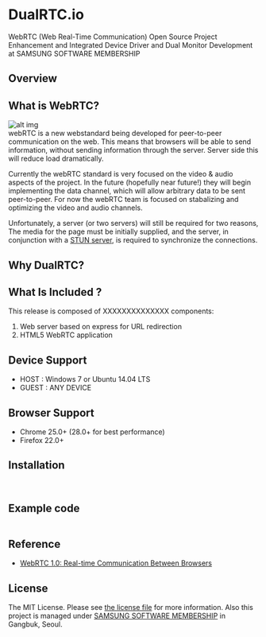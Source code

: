 # DualRTC.io
WebRTC (Web Real-Time Communication) Open Source Project Enhancement and Integrated Device Driver and Dual Monitor Development at SAMSUNG SOFTWARE MEMBERSHIP

## Overview


## What is WebRTC?
![alt img](https://github.com/UCIUROP2015/UCI_UROP_WEBRTC/blob/master/images/logo-webrtc.png)<br>
webRTC is a new webstandard being developed for peer-to-peer communication on the web. This means that browsers will be able to send information, without sending information through the server. Server side this will reduce load dramatically.

Currently the webRTC standard is very focused on the video & audio aspects of the project. In the future (hopefully near future!) they will begin implementing the data channel, which will allow arbitrary data to be sent peer-to-peer. For now the webRTC team is focused on stabalizing and optimizing the video and audio channels.

Unfortunately, a server (or two servers) will still be required for two reasons, The media for the page must be initially supplied, and the server, in conjunction with a [STUN server](http://en.wikipedia.org/wiki/STUN), is required to synchronize the connections.

## Why DualRTC?

  
## What Is Included ?
This release is composed of XXXXXXXXXXXXXX components:
<ol>
<li>Web server based on express for URL redirection<br>
<li>HTML5 WebRTC application<br>
</ol>

## Device Support
* HOST : Windows 7 or Ubuntu 14.04 LTS
* GUEST : ANY DEVICE

## Browser Support
* Chrome 25.0+ (28.0+ for best performance)
* Firefox 22.0+

## Installation
```bash
 
```

## Example code

```

```


## Reference
* [WebRTC 1.0: Real-time Communication Between Browsers](http://www.w3.org/TR/2015/WD-webrtc-20150210/)


## License
The MIT License. Please see [the license file](LICENSE) for more information.
Also this project is managed under [SAMSUNG SOFTWARE MEMBERSHIP](http://www.secmem.org/) in Gangbuk, Seoul.
